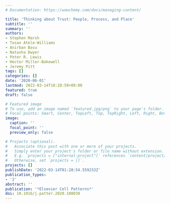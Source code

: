 ```yaml
---
# Documentation: https://wowchemy.com/docs/managing-content/

title: 'Thinking about Trust: People, Process, and Place'
subtitle: ''
summary: ''
authors:
- Stephen Marsh
- Tosan Atele-Williams
- Anirban Basu
- Natasha Dwyer
- Peter R. Lewis
- Hector Miller-Bakewell
- Jeremy Pitt
tags: []
categories: []
date: '2020-06-01'
lastmod: 2022-03-14T10:28:59+09:00
featured: true
draft: false

# Featured image
# To use, add an image named `featured.jpg/png` to your page's folder.
# Focal points: Smart, Center, TopLeft, Top, TopRight, Left, Right, BottomLeft, Bottom, BottomRight.
image:
  caption: ''
  focal_point: ''
  preview_only: false

# Projects (optional).
#   Associate this post with one or more of your projects.
#   Simply enter your project's folder or file name without extension.
#   E.g. `projects = ["internal-project"]` references `content/project/deep-learning/index.md`.
#   Otherwise, set `projects = []`.
projects: []
publishDate: '2022-03-14T01:28:54.559233Z'
publication_types:
- '2'
abstract: ''
publication: '*Elsevier Cell Patterns*'
doi: 10.1016/j.patter.2020.100039
---
```

